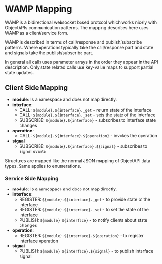 # WAMP Mapping

WAMP is a bidirectional websocket based protocol which works nicely with ObjectAPIs communication patterns. The mapping describes here uses WAMP as a client/service form.

WAMP is described in terms of call/response and publish/subscribe patterns. Where operations typically take the call/response part and state and signals take the publish/subscribe part.

<note>In general all calls uses parameter arrays in the order they appear in the API description. Only state related calls use key-value maps to support partial state updates.</note>

## Client Side Mapping

- **module**: Is a namespace and does not map directly.
- **interface**:
  - CALL: `${module}.${interface}._get` - return state of the interface
  - CALL: `${module}.${interface}._set` - sets the state of the interface
  - SUBSCRIBE: `${module}.${interface}` - subscribes to interface state changes
- **operation**:
  - CALL: `${module}.${interface}.${operation}` - invokes the operation
- **signal**
  - SUBSCRIBE: `${module}.${interface}.${signal}` - subscribes to signal events

Structures are mapped like the normal JSON mapping of ObjectAPI data types. Same applies to enumerations.

### Service Side Mapping

- **module**: Is a namespace and does not map directly.
- **interface**:
  - REGISTER: `${module}.${interface}._get` - to provide state of the interface
  - REGISTER: `${module}.${interface}._set` - to set the state of the interface
  - PUBLISH: `${module}.${interface}` - to notify clients about state changes
- **operation**:
  - REGISTER: `${module}.${interface}.${operation}` - to register interface operation
- **signal**
  - PUBLISH: `${module}.${interface}.${signal}` - to publish interface signal
